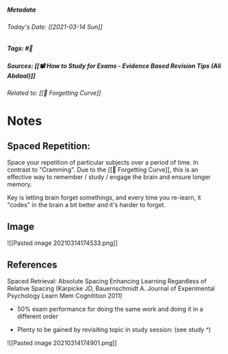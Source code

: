 ##### Metadata
###### Today's Date: [[2021-03-14 Sun]]
##### Tags: #🧩
##### Sources: [[📽 How to Study for Exams - Evidence Based Revision Tips (Ali Abdaal)]]
###### Related to:  [[🧩 Forgetting Curve]]
# Notes
## Spaced Repetition: 
Space your repetition of particular subjects over a period of time. In contrast to "Cramming". Due to the [[🧩 Forgetting Curve]], this is an effective way to remember / study / engage the brain and ensure longer memory.

Key is letting brain forget somethings, and every time you re-learn, it "codes" in the brain a bit better and it's harder to forget. 

## Image
![[Pasted image 20210314174533.png]]

## References
Spaced Retrieval: Absolute Spacing Enhancing Learning Regardless of Relative Spacing (Karpicke JD, Bauernschmidt A. Journal of Experimental Psychology Learn Mem Cognitition 2011)

- 50% exam performance for doing the same work and doing it in a different order

- Plenty to be gained by revisiting topic in study session: (see study ^)

![[Pasted image 20210314174901.png]]